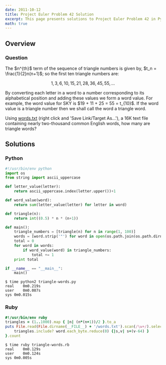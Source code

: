 ```yaml
---
date: 2011-10-12
title: Project Euler Problem 42 Solution
excerpt: This page presents solutions to Project Euler Problem 42 in Python and Ruby.
math: true
---
```



## Overview


### Question

<p>
The $n^{th}$ term of the sequence of triangle numbers is given by, $t_n = \frac{1}{2}n(n+1)$; so the first ten triangle numbers are:</p>

$$1, 3, 6, 10, 15, 21, 28, 36, 45, 55, \dots$$

<p>By converting each letter in a word to a number corresponding to its alphabetical position and adding these values we form a word value. For example, the word value for SKY is $19 + 11 + 25 = 55 = t_{10}$. If the word value is a triangle number then we shall call the word a triangle word.</p>

<p>Using <a href="http://projecteuler.net/project/words.txt">words.txt</a> (right click and 'Save Link/Target As...'), a 16K text file containing nearly two-thousand common English words, how many are triangle words?</p>







## Solutions

### Python

```python
#!/usr/bin/env python
import os
from string import ascii_uppercase

def letter_value(letter):
    return ascii_uppercase.index(letter.upper())+1

def word_value(word):
    return sum(letter_value(letter) for letter in word)

def triangle(n):
    return int((0.5) * n * (n+1))

def main():
    triangle_numbers = [triangle(n) for n in range(1, 100)]
    words = [word.strip('"') for word in open(os.path.join(os.path.dirname(__file__), 'words.txt')).read().split(',')]
    total = 0
    for word in words:
        if word_value(word) in triangle_numbers:
            total += 1
    print total

if __name__ == "__main__":
    main()

```


```
$ time python2 triangle-words.py
real	0m0.219s
user	0m0.087s
sys	0m0.015s
```



### Ruby

```ruby
#!/usr/bin/env ruby
triangles = (1..1000).map { |n| (n*(n+1))/2 }.to_a
puts File.read(File.dirname(__FILE__) + '/words.txt').scan(/\w+/).select { |word|
	triangles.include? word.each_byte.reduce(0) {|s,v| s+(v-64) }
}.count

```


```
$ time ruby triangle-words.rb
real	0m0.129s
user	0m0.124s
sys	0m0.005s
```


